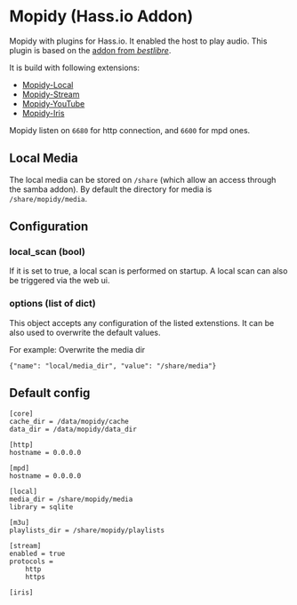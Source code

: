 # Mopidy (Hass.io Addon)

Mopidy with plugins for Hass.io. It enabled the host to play audio.
This plugin is based on the [addon from _bestlibre_](https://github.com/bestlibre/hassio-addons/tree/master/mopidy).

It is build with following extensions:

* [Mopidy-Local](https://docs.mopidy.com/en/latest/ext/local/)
* [Mopidy-Stream](https://docs.mopidy.com/en/latest/ext/stream/)
* [Mopidy-YouTube](https://github.com/mopidy/mopidy-youtube)
* [Mopidy-Iris](https://github.com/jaedb/iris)

Mopidy listen on `6680` for http connection, and `6600` for mpd ones.

## Local Media
The local media can be stored on `/share` (which allow an access through the samba addon).
By default the directory for media is `/share/mopidy/media`. 

## Configuration

### local_scan (bool)
If it is set to true, a local scan is performed on startup. A local scan can also be triggered via the web ui.

### options (list of dict)

This object accepts any configuration of the listed extenstions. It can be also used to overwrite the default values.

For example: Overwrite the media dir

```
{"name": "local/media_dir", "value": "/share/media"}
```

## Default config

```
[core]
cache_dir = /data/mopidy/cache
data_dir = /data/mopidy/data_dir

[http]
hostname = 0.0.0.0

[mpd]
hostname = 0.0.0.0

[local]
media_dir = /share/mopidy/media
library = sqlite

[m3u]
playlists_dir = /share/mopidy/playlists

[stream]
enabled = true
protocols =
    http
    https

[iris]

```
